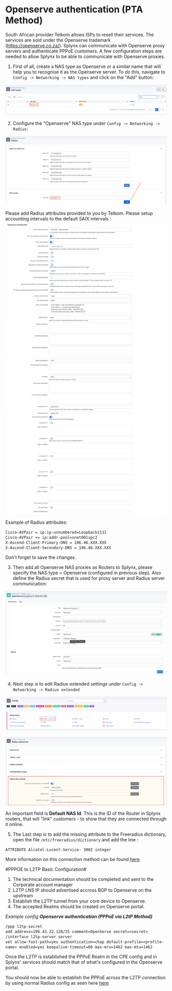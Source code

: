 Openserve authentication (PTA Method)
==========

South African provider Telkom allows ISPs to resell their services. The services are sold under the Openserve trademark (https://openserve.co.za/). Splynx can communicate with Openserve proxy servers and authenticate PPPoE customers. A few configuration steps are needed to allow Splynx to be able to communicate with Openserve proxies.


1. First of all, create a NAS type as Openserve or a similar name that will help you to recognise it as the Openserve server. To do this, navigate to `Config -> Networking -> NAS types` and click on the "Add" button:

![add_nas](add_nas_type.png)

2. Configure the "Openserve" NAS type under `Config -> Networking -> Radius`:

![configure_radius](radius_settings.png)

 Please add Radius attributes provided to you by Telkom. Please setup accounting intervals to the default SAIX intervals :
![settings_1](radius_settings_1.png)
![settings_2](radius_settings_2.png)
![settings_3](radius_settings_3.png)

Example of Radius attributes:

```
Cisco-AVPair = ip:ip-unnumbered=Loopback1111
Cisco-AVPair += ip:addr-pool=xnet001ipc2
X-Ascend-Client-Primary-DNS = 196.46.XXX.XXX
X-Ascend-Client-Secondary-DNS = 196.46.XXX.XXX
```

Don't forget to save the changes.

3. Then add all Openserve NAS proxies as Routers to Splynx, please specify the NAS type = Openserve (configured in previous step). Also define the Radius secret that is used for proxy server and Radius server communication:

![router](router.png)


4. Next step is to edit Radius extended settings under `Config -> Networking -> Radius extended`

![go_to_advanced](radius_advanced.png)

![advanced](default_nas.png)

An important field is **Default NAS Id**. This is the ID of the Router in Splynx routers, that will "link" customers - to show that they are connected through it online.


5. The Last step is to add the missing attribute to the Freeradius dictionary, open the file `/etc/freeradius/dictionary` and add the line :
```
ATTRIBUTE Alcatel-Lucent-Service- 3002 integer
```

More information on this connection method can be found [here](RADIUS_Authentication_Information_For_IPC_Customers.pdf).

#PPPOE to L2TP Basic Configuration#

1. The technical documentation should be completed and sent to the Corporate account manager
2. L2TP LNS IP should advertised accross BGP to Openserve on the upstream
3. Establish the L2TP tunnel from your core device to Openserve.
4. The accepted Realms should be created on Openserve portal.

*Example config* 
***Openserve authentication (PPPoE via L2tP Method)***
```
/ppp l2tp-secret
add address=196.43.32.128/25 comment=OpenServe secret=<secret>
/interface l2tp-server server
set allow-fast-path=yes authentication=chap default-profile=<profile-name> enabled=yes keepalive-timeout=60 max-mru=1462 max-mtu=1462
```
Once the L2TP is established the PPPoE Realm in the CPE config and in Splynx' services should match that of what's configured in the Openserve portal.

You should now be able to establish the PPPoE across the L2TP connection by using normal Radius config as seen here [here](https://docs.splynx.com/networking/authentication_of_customers/mikrotik_pppoe_radius)
